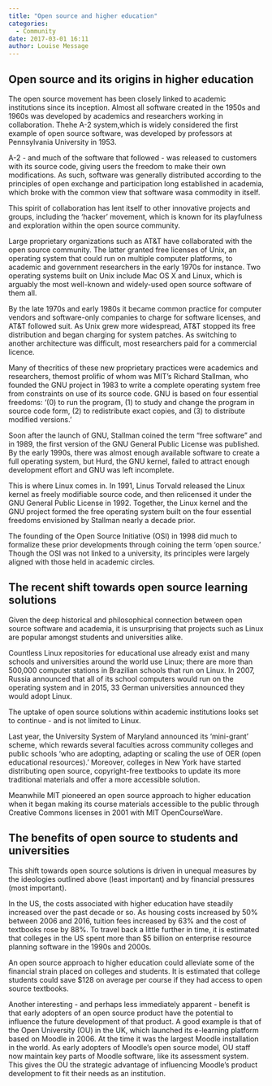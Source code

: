 ```yaml
---
title: "Open source and higher education"
categories:
  - Community
date: 2017-03-01 16:11
author: Louise Message
---
```


## Open source and its origins in higher education

The open source movement has been closely linked to academic institutions since its inception. Almost all software created in the 1950s and 1960s was developed by academics and researchers working in collaboration. Thehe A-2 system,which is widely considered the first example of open source software, was developed by professors at Pennsylvania University in 1953.

A-2 - and much of the software that followed - was released to customers with its source code, giving users the freedom to make their own modifications. As such, software was generally distributed according to the principles of open exchange and participation long established in academia, which broke with the common view that software wasa commodity in itself.

This spirit of collaboration has lent itself to other innovative projects and groups, including the  ‘hacker’ movement, which is known for its  playfulness and exploration within the open source community.

Large proprietary organizations such as AT&T have collaborated with the open source community. The latter granted free licenses of Unix, an operating system that could run on multiple computer platforms, to academic and government researchers in the early 1970s for instance. Two operating systems built on Unix include Mac OS X and Linux, which is arguably the most well-known and widely-used open source software of them all.

By the late 1970s and early 1980s it became common practice for computer vendors and software-only companies to charge for software licenses, and AT&T followed suit. As Unix grew more widespread, AT&T stopped its free distribution and began charging for system patches. As switching to another architecture was difficult, most researchers paid for a commercial licence.

Many of thecritics of these new proprietary practices were academics and researchers, themost prolific of whom was MIT’s Richard Stallman, who founded the GNU project in 1983 to write a complete operating system free from constraints on use of its source code. GNU is based on four essential freedoms: ‘(0) to run the program, (1) to study and change the program in source code form, (2) to redistribute exact copies, and (3) to distribute modified versions.’

Soon after the launch of GNU, Stallman coined the term “free software” and in 1989, the first version of the GNU General Public License was published. By the early 1990s, there was almost enough available software to create a full operating system, but Hurd, the GNU kernel, failed to attract enough development effort and GNU was left incomplete.

This is where Linux comes in. In 1991, Linus Torvald released the Linux kernel as freely modifiable source code, and then relicensed it under the GNU General Public License in 1992. Together, the Linux kernel and the GNU project formed the free operating system built on the four essential freedoms envisioned by Stallman nearly a decade prior.

The founding of the Open Source Initiative (OSI) in 1998 did much to formalize these prior developments through coining the term ‘open source.’ Though the OSI was not linked to a university, its principles were largely aligned with those held in academic circles.

## The recent shift towards open source learning solutions

Given the deep historical and philosophical connection between open source software and academia, it is unsurprising that projects such as Linux are popular amongst students and universities alike.

Countless Linux repositories for educational use already exist and many schools and universities around the world use Linux; there are more than 500,000 computer stations in Brazilian schools that run on Linux. In 2007, Russia announced that all of its school computers would run on the operating system and in 2015, 33 German universities announced they would adopt Linux.

The uptake of open source solutions within academic institutions looks set to continue - and is not limited to Linux.

Last year, the University System of Maryland announced its ‘mini-grant’ scheme, which rewards several faculties across community colleges and public schools ‘who are adopting, adapting or scaling the use of OER (open educational resources).’ Moreover, colleges in New York have started distributing open source, copyright-free textbooks to update its more traditional materials and offer a more accessible solution.

Meanwhile MIT pioneered an open source approach to higher education when it began making its course materials accessible to the public through Creative Commons licenses in 2001 with MIT OpenCourseWare.

## The benefits of open source to students and universities

This shift towards open source solutions is driven in unequal measures by the ideologies outlined above (least important) and by financial pressures (most important).

In the US, the costs associated with higher education have steadily increased over the past decade or so. As housing costs increased by 50% between 2006 and 2016, tuition fees increased by 63% and the cost of textbooks rose by 88%. To travel back a little further in time, it is estimated that colleges in the US spent more than $5 billion on enterprise resource planning software in the 1990s and 2000s.

An open source approach to higher education could alleviate some of the financial strain placed on colleges and students. It is estimated that college students could save $128 on average per course if they had access to open source textbooks.

Another interesting - and perhaps less immediately apparent - benefit is that early adopters of an open source product have the potential to influence the future development of that product.
A good example is that of the Open University (OU) in the UK, which launched its e-learning platform based on Moodle in 2006. At the time it was the largest Moodle installation in the world. As early adopters of Moodle’s open source model, OU staff now maintain key parts of Moodle software, like its assessment system. This gives the OU the strategic advantage of influencing Moodle’s product development to fit their needs as an institution.
